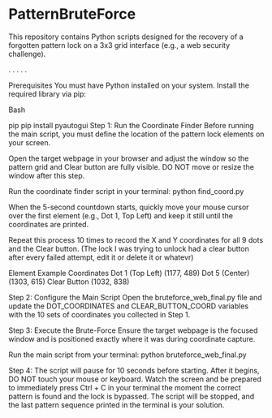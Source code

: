 # PatternBruteForce
This repository contains Python scripts designed for the recovery of a forgotten pattern lock on a 3x3 grid interface (e.g., a web security challenge).

.
.
.
.
.

Prerequisites
You must have Python installed on your system. Install the required library via pip:

Bash

pip pip install pyautogui
Step 1: Run the Coordinate Finder
Before running the main script, you must define the location of the pattern lock elements on your screen.

Open the target webpage in your browser and adjust the window so the pattern grid and Clear button are fully visible. DO NOT move or resize the window after this step.

Run the coordinate finder script in your terminal: python find_coord.py

When the 5-second countdown starts, quickly move your mouse cursor over the first element (e.g., Dot 1, Top Left) and keep it still until the coordinates are printed.

Repeat this process 10 times to record the X and Y coordinates for all 9 dots and the Clear button. 
(The lock I was trying to unlock had a clear button after every failed attempt, edit it or delete it or whatevr)

Element	Example Coordinates
Dot 1 (Top Left)	(1177, 489)
Dot 5 (Center)	(1303, 615)
Clear Button	(1032, 838) 

Step 2: Configure the Main Script
Open the bruteforce_web_final.py file and update the DOT_COORDINATES and CLEAR_BUTTON_COORD variables with the 10 sets of coordinates you collected in Step 1.

Step 3: Execute the Brute-Force
Ensure the target webpage is the focused window and is positioned exactly where it was during coordinate capture.

Run the main script from your terminal: python bruteforce_web_final.py

Step 4: The script will pause for 10 seconds before starting. After it begins, DO NOT touch your mouse or keyboard. Watch the screen and be prepared to immediately press Ctrl + C in your terminal the moment the correct pattern is found and the lock is bypassed. The script will be stopped, and the last pattern sequence printed in the terminal is your solution.
